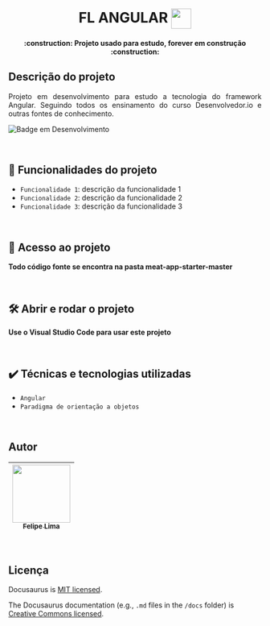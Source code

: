 <h1 align="center"> FL ANGULAR <img src="https://user-images.githubusercontent.com/20684484/146604723-aaebda4e-f52e-4afd-b423-0b7ef7d63030.png" width="40" align="center" > </h1>

<h4 align="center"> 
    :construction:  Projeto usado para estudo, forever em construção  :construction:
</h4>

## Descrição do projeto

<p align="justify">
 Projeto em desenvolvimento para estudo a tecnologia do framework Angular. Seguindo todos os ensinamento do curso Desenvolvedor.io e outras fontes de conhecimento.

![Badge em Desenvolvimento](https://img.shields.io/badge/STATUS-EM%20DESENVOLVIMENTO-green)

<BR>

## :hammer: Funcionalidades do projeto

- `Funcionalidade 1`: descrição da funcionalidade 1
- `Funcionalidade 2`: descrição da funcionalidade 2
- `Funcionalidade 3`: descrição da funcionalidade 3

<BR>

## 📁 Acesso ao projeto

**Todo código fonte se encontra na pasta meat-app-starter-master**

<BR>

## 🛠️ Abrir e rodar o projeto

**Use o Visual Studio Code para usar este projeto**

<BR>

## ✔️ Técnicas e tecnologias utilizadas

- ``Angular``
- ``Paradigma de orientação a objetos``

<BR>

## Autor

| [<img src="https://user-images.githubusercontent.com/20684484/147861648-a25d79ff-4fd3-4985-874a-ed7c3984beba.png?raw=true" width=115><br><sub>Felipe Lima</sub>](https://github.com/felip3fl) | 
| :---: 
  
<BR>
  
## Licença

Docusaurus is [MIT licensed](./LICENSE).

The Docusaurus documentation (e.g., `.md` files in the `/docs` folder) is [Creative Commons licensed](./LICENSE-docs).
